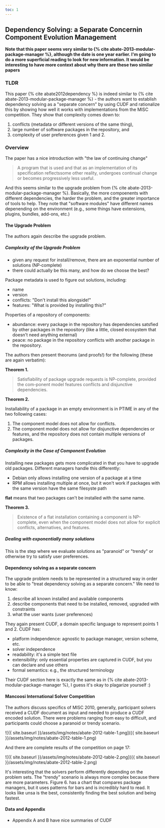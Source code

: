 ```yaml
---
toc: 1
---
```


## Dependency Solving: a Separate Concernin Component Evolution Management

**Note that this paper seems very similar to {% cite abate-2013-modular-package-manager %}, although the date is one year earlier. I'm going to do a more superficial reading to look for new information. It would be interesting to have more context about why there are these two similar papers**

### TLDR

This paper {% cite abate2012dependency %} is indeed similar to {% cite abate-2013-modular-package-manager %} - the authors want to establish dependency solving as a "separate concern" by using CUDF and rationalize this by showing how well it works with implementations from the MISC competition.
They show that complexity comes down to:

1. conflicts (metadata or different versions of the same thing), 
2. large number of software packages in the repository, and 
3. complexity of user preferences given 1 and 2.


### Overview

The paper has a nice introduction with "the law of continuing change"

> A program that is used and that as an implementation of its specification reflectssome other reality, undergoes continual change or becomes progressively less useful.

And this seems similar to the upgrade problem from {% cite abate-2013-modular-package-manager %}. Basically, the more compoenents with different dependencies, the harder the problem, and the greater importance of tools to help. They note that "software modules" have different names depenending on the environment (e.g., some things have extensions, plugins, bundles, add-ons, etc.)

#### The Upgrade Problem

The authors again describe the upgrade problem.

##### Complexity of the Upgrade Problem

 - given any request for install/remove, there are an exponential number of solutions (NP-complete)
 - there could actually be this many, and how do we choose the best?


Package metadata is used to figure out solutions, including:

 - name
 - version
 - conflicts: "Don't install this alongside!"
 - features: "What is provided by installing this?"

Properties of a repository of components:

 - abundance: every package in the repository has dependencies satsfied by other packages in the repository (like a little, closed ecosystem that doesn't need anything external)
 - peace: no package in the repository conflicts with another package in the repository.

The authors then present theorums (and proofs!) for the following (these are again verbatim):

**Theorem 1.**

> Satisfiability of package upgrade requests is NP-complete, provided the com-ponent model features conflicts and disjunctive dependencies.

**Theorem 2.**

Installability of a package in an empty environment is in PTIME in any of the two following cases:

1. The component model does not allow for conflicts.
2. The component model does not allow for disjunctive dependencies or features, and the repository does not contain multiple versions of packages. 

##### Complexity in the Case of Component Evolution

Installing new packages gets more complicated in that you have to upgrade old packages.
Different managers handle this differently:

 - Debian only allows installing one version of a package at a time
 - RPM allows installing multiple at once, but it won't work if packages with the same version have the same filesyste path

**flat** means that two packages can't be installed with the same name.

**Theorem 3.**

> Existence of a flat installation containing a component is NP-complete, even when the component model does not allow for explicit conflicts, alternatives, and features.

##### Dealing with exponentially many solutions

This is the step where we evaluate solutions as "paranoid" or "trendy" or otherwise
try to satisfy user preferences.

#### Dependency solving as a separate concern

The upgrade problem needs to be represented in a structured way in order to be able to "treat dependency solving as a separate concern." We need to know:

1. describe all known installed and available components
2. describe components that need to be installed, removed, upgraded with constraints
3. what the user wants (user preferences)

They again present CUDF, a domain specific language to represent points 1 and 2. CUDF has:

 - platform independence: agnostic to package manager, version scheme, etc.
 - solver independence
 - readability: it's a simple text file
 - extensibility: only essential properties are captured in CUDF, but you can declare and use others
 - formal semantics: e.g., the structured terminology

Their CUDF section here is exactly the same as in {% cite abate-2013-modular-package-manager %}, I guess it's okay to plagarize yourself :)

#### Mancoosi International Solver Competition 
The authors discuss specifics of MISC 2010, generally, participant solvers received a CUDF document as input and needed to produce a CUDF encoded solution. There were problems ranging from easy to difficult, and participants could choose a paranoid or trendy scenario.

![{{ site.baseurl }}/assets/img/notes/abate-2012-table-1.png]({{ site.baseurl }}/assets/img/notes/abate-2012-table-1.png)

And there are complete results of the competition on page 17:

![{{ site.baseurl }}/assets/img/notes/abate-2012-table-2.png]({{ site.baseurl }}/assets/img/notes/abate-2012-table-2.png)

It's interesting that the solvers perform differently depending on the problem sets.
The "trendy" scenario is always more complex because there are more parameters.
Figure 6. has a chart that compares package managers, but it uses patterns for bars
and is incredibly hard to read. It looks like unsa is the best, consistently finding the
best solution and being fastest.

#### Data and Appendix

 - Appendix A and B have nice summaries of CUDF

